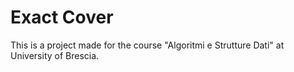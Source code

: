 # Exact Cover
This is a project made for the course "Algoritmi e Strutture Dati" at University of Brescia.

